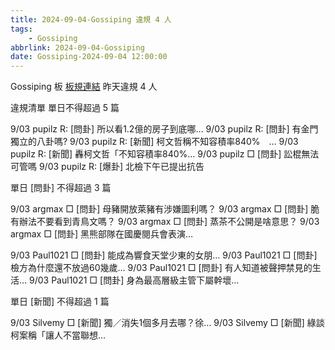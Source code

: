 ```yaml
---
title: 2024-09-04-Gossiping 違規 4 人
tags:
    - Gossiping
abbrlink: 2024-09-04-Gossiping
date: Gossiping-2024-09-04 12:00:00
---
```

Gossiping 板 [板規連結](https://www.ptt.cc/bbs/Gossiping/M.1637425085.A.07D.html)
昨天違規 4 人
<!-- more -->

違規清單
單日不得超過 5 篇

9/03 pupilz R: [問卦] 所以看1.2億的房子到底哪…
9/03 pupilz R: [問卦] 有金門獨立的八卦嗎?
9/03 pupilz R: [新聞] 柯文哲稱不知容積率840%　…
9/03 pupilz R: [新聞] 轟柯文哲「不知容積率840%…
9/03 pupilz □ [問卦] 訟棍無法可管嗎
9/03 pupilz R: [爆卦] 北檢下午已提出抗告

單日 [問卦] 不得超過 3 篇

9/03 argmax □ [問卦] 母豬開放萊豬有涉嫌圖利嗎？
9/03 argmax □ [問卦] 脆有辦法不要看到青鳥文嗎？
9/03 argmax □ [問卦] 蒸茶不公開是啥意思？
9/03 argmax □ [問卦] 黑熊部隊在國慶閱兵會表演…

9/03 Paul1021 □ [問卦] 能成為響食天堂少東的女朋…
9/03 Paul1021 □ [問卦] 檢方為什麼還不放過60幾歲…
9/03 Paul1021 □ [問卦] 有人知道被聲押禁見的生活…
9/03 Paul1021 □ [問卦] 身為最高層級主管下屬幹壞…

單日 [新聞] 不得超過 1 篇

9/03 Silvemy □ [新聞] 獨／消失1個多月去哪？徐…
9/03 Silvemy □ [新聞] 綠談柯案稱「讓人不當聯想…
